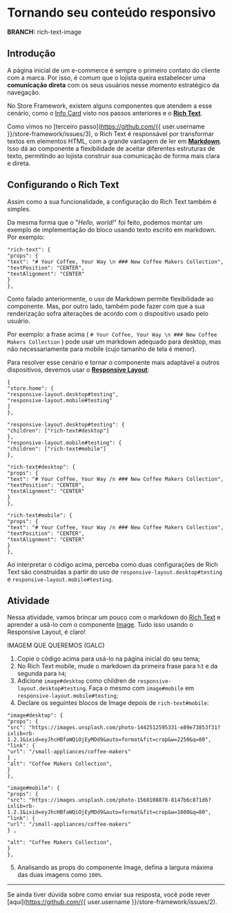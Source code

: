 # Tornando seu conteúdo responsivo

**BRANCH:** rich-text-image

## Introdução

A página inicial de um e-commerce é sempre o primeiro contato do cliente com a marca. Por isso, é comum que o lojista queira estabelecer uma **comunicação direta** com os seus usuários nesse momento estratégico da navegação. 

No Store Framework, existem alguns componentes que atendem a esse cenário, como o [Info Card](https://vtex.io/docs/components/all/vtex.store-components/info-card) visto nos passos anteriores e o [**Rich Text**](https://vtex.io/docs/components/all/vtex.rich-text/). 

Como vimos no [terceiro passo](https://github.com/{{ user.username }}/store-framework/issues/3), o Rich Text é responsável por transformar textos em elementos HTML, com a grande vantagem de ler em [**Markdown**](https://www.markdownguide.org/). Isso dá ao componente a flexibilidade de aceitar diferentes estruturas de texto, permitindo ao lojista construir sua comunicação de forma mais clara e direta. 

## Configurando o Rich Text

Assim como a sua funcionalidade, a configuração do Rich Text também é simples. 

Da mesma forma que o "*Hello, world!*" foi feito, podemos montar um exemplo de implementação do bloco usando texto escrito em markdown. Por exemplo:

```
"rich-text": {
"props": {
"text": "# Your Coffee, Your Way \n ### New Coffee Makers Collection",
"textPosition": "CENTER",
"textAlignment": "CENTER"
}
},
```

Como falado anteriormente, o uso de Markdown permite flexibilidade ao componente. Mas, por outro lado, também pode fazer com que a sua renderização sofra alterações de acordo com o dispositivo usado pelo usuário. 

Por exemplo: a frase acima ( `# Your Coffee, Your Way \n ### New Coffee Makers Collection` ) pode usar um markdown adequado para desktop, mas não necessariamente para mobile (cujo tamanho de tela é menor). 

Para resolver esse cenário e tornar o componente mais adaptável a outros dispositivos, devemos usar o [**Responsive Layout**](https://vtex.io/docs/components/layout/vtex.responsive-layout):

```
{
"store.home": {
"responsive-layout.desktop#testing",
"responsive-layout.mobile#testing"
]
},

"responsive-layout.desktop#testing": {
"children": ["rich-text#desktop"]
},
"responsive-layout.mobile#testing": {
"children": ["rich-text#mobile"]
},

"rich-text#desktop": {
"props": {
"text": "# Your Coffee, Your Way /n ### New Coffee Makers Collection",
"textPosition": "CENTER",
"textAlignment": "CENTER"
}
},

"rich-text#mobile": {
"props": {
"text": "# Your Coffee, Your Way /n ### New Coffee Makers Collection",
"textPosition": "CENTER",
"textAlignment": "CENTER"
}
},
```

Ao interpretar o código acima, perceba como duas configurações de Rich Text são construídas a partir do uso de `responsive-layout.desktop#testing` e `responsive-layout.mobile#testing`. 

## Atividade

Nessa atividade, vamos brincar um pouco com o markdown do [Rich Text](https://vtex.io/docs/components/all/vtex.rich-text/) e aprender a usá-lo com o componente [Image](https://vtex.io/docs/components/all/vtex.store-components/image). Tudo isso usando o Responsive Layout, é claro!

IMAGEM QUE QUEREMOS  (GALC)

1. Copie o código acima para usá-lo na página inicial do seu tema;
2. No Rich Text mobile, mude o markdown da primeira frase para `h3` e da segunda para `h4`;
3. Adicione `image#desktop` como children de `responsive-layout.desktop#testing`. Faça o mesmo com `image#mobile`  em `responsive-layout.mobile#testing`;
4. Declare os seguintes blocos de Image depois de `rich-text#mobile`: 

```
"image#desktop": {
"props": {
"src": "https://images.unsplash.com/photo-1442512595331-e89e73853f31?ixlib=rb-1.2.1&ixid=eyJhcHBfaWQiOjEyMDd9&auto=format&fit=crop&w=2250&q=80",
"link": {
"url": "/small-appliances/coffee-makers"
} ,
"alt": "Coffee Makers Collection",
}
},

"image#mobile": {
"props": {
"src": "https://images.unsplash.com/photo-1560108878-8147b6c871d6?ixlib=rb-1.2.1&ixid=eyJhcHBfaWQiOjEyMDd9&auto=format&fit=crop&w=1600&q=80",
"link": {
"url": "/small-appliances/coffee-makers"
} ,

"alt": "Coffee Makers Collection",
}
},
```

5. Analisando as props do componente Image, defina a largura máxima das duas imagens como `100%`.

----

Se ainda tiver dúvida sobre como enviar sua resposta, você pode rever [aqui](https://github.com/{{ user.username }}/store-framework/issues/2).

